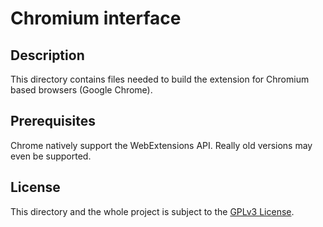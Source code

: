 # Chromium interface
## Description
This directory contains files needed to build the extension for Chromium based browsers (Google Chrome).

## Prerequisites
Chrome natively support the WebExtensions API. Really old versions may even be supported.

## License
This directory and the whole project is subject to the [GPLv3 License](../license).
